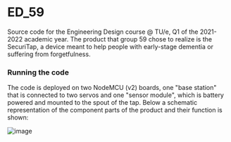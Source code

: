 # ED_59
Source code for the Engineering Design course @ TU/e, Q1 of the 2021-2022 academic year. The product that group 59 chose to realize is the SecuriTap, a device meant to help people with early-stage dementia or suffering from forgetfulness.

### Running the code
The code is deployed on two NodeMCU (v2) boards, one "base station" that is connected to two servos and one "sensor module", which is battery powered and mounted to the spout of the tap. Below a schematic representation of the component parts of the product and their function is shown:

![image](https://user-images.githubusercontent.com/26335295/136690441-3b9b7396-1f6c-407a-ae1a-e6700937a467.png)
